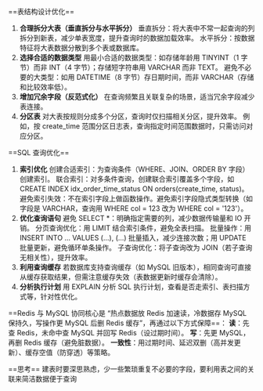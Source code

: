 ==表结构设计优化==
1. **合理拆分大表（垂直拆分与水平拆分）**
垂直拆分：将大表中不常一起查询的列拆分到新表，减少单表宽度，提升查询时的数据加载效率。
水平拆分：按数据特征将大表数据分散到多个表或数据库。
2. **选择合适的数据类型**
用最小合适的数据类型：如存储年龄用 TINYINT（1 字节）而非 INT（4 字节）；存储短字符串用 VARCHAR 而非 TEXT。
避免不必要的大类型：如用 DATETIME（8 字节）存日期时间，而非 VARCHAR（存储和比较效率低）。
3. **增加冗余字段（反范式化）**
在查询频繁且关联复杂的场景，适当冗余字段减少表连接。
4. **分区表**
对大表按规则分成多个分区，查询时仅扫描相关分区，提升效率。
例如，按 create_time 范围分区日志表，查询指定时间范围数据时，只需访问对应分区。

==SQL 查询优化==
1. **索引优化**
创建合适索引：为查询条件（WHERE、JOIN、ORDER BY 字段）创建索引。
联合索引：对多条件查询，创建联合索引覆盖多个字段，如 CREATE INDEX idx_order_time_status ON orders(create_time, status)。
避免索引失效：不在索引字段上做函数操作。避免索引字段隐式类型转换（如字段是 VARCHAR，查询用 WHERE col = 123 改为 WHERE col = '123'）。
2. **优化查询语句**
避免 SELECT *：明确指定需要的列，减少数据传输量和 IO 开销。
分页查询优化：用 LIMIT 结合索引条件，避免全表扫描。
批量操作：用 INSERT INTO ... VALUES (...), (...) 批量插入，减少连接次数；用 UPDATE 批量更新，避免循环单条操作。
子查询优化：将子查询改为 JOIN（若子查询无相关性），提升效率。
3. **利用查询缓存**
若数据库支持查询缓存（如 MySQL 旧版本），相同查询可直接从缓存获取结果，但需注意缓存失效（表数据更新时缓存会清除）。
4. **分析执行计划**
用 EXPLAIN 分析 SQL 执行计划，查看是否走索引、表扫描方式等，针对性优化。

==Redis 与 MySQL 协同核心是 “热点数据放 Redis 加速读，冷数据存 MySQL 保持久，写操作更 MySQL 后删 Redis 缓存”，再通过以下方式保障==：
**读**：先查 Redis，未命中查 MySQL 并回写 Redis（设过期时间）。
**写**：先更 MySQL，再删 Redis 缓存（避免脏数据）。
**一致性**：用过期时间、延迟双删（高并发更新）、缓存空值（防穿透）等策略。

==思考==
建表时要深思熟虑，少一些繁琐重复不必要的字段，要利用表之间的关联来简洁数据便于查询